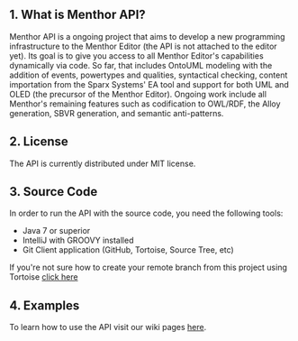 ## 1. What is Menthor API?

Menthor API is a ongoing project that aims to develop a new programming infrastructure to the Menthor Editor (the API is not attached to the editor yet). Its goal is to give you access to all Menthor Editor's capabilities dynamically via code. So far, that includes OntoUML modeling with the addition of events, powertypes and qualities, syntactical checking, content importation from the Sparx Systems' EA tool and support for both UML and OLED (the precursor of the Menthor Editor). Ongoing work include all Menthor's remaining features such as codification to OWL/RDF, the Alloy generation, SBVR generation, and semantic anti-patterns.

## 2. License

The API is currently distributed under MIT license.

## 3. Source Code

In order to run the API with the source code, you need the following tools:
* Java 7 or superior
* IntelliJ with GROOVY installed
* Git Client application (GitHub, Tortoise, Source Tree, etc)

If you're not sure how to create your remote branch from this project using Tortoise [click here](http://joelabrahamsson.com/remote-branches-with-tortoisegit/)

## 4. Examples

To learn how to use the API visit our wiki pages [here](https://github.com/tgoprince/menthor-api/wiki).




